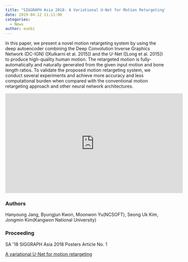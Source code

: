 ```yaml
---
title: "SIGGRAPH Asia 2018: A Variational U-Net for Motion Retargeting"
date: 2019-04-12 11:11:00
categories:
  - News
author: eunbi
---
```


In this paper, we present a novel motion retargeting system by using the deep autoencoder combining the Deep Convolution Inverse Graphics Network (DC-IGN) ([Kulkarni et al. 2015]) and the U-Net ([Long et al. 2015]) to produce high-quality human motion. The retargeted motion is fully-automatically and naturally generated from the given input motion and bone length ratios. To validate the proposed motion retargeting system, we conduct several experiments and achieve more accuracy and less computational burden when compared with the conventional motion retargeting approach and other neural network architectures.

<iframe width="560" height="315" src="https://www.youtube.com/embed/Kv2ayFELxHg" frameborder="0" allow="accelerometer; autoplay; encrypted-media; gyroscope; picture-in-picture" allowfullscreen></iframe><br>

### Authors

Hanyoung Jang, Byungjun Kwon, Moonwon Yu(NCSOFT), Seong Uk Kim, Jongmin Kim(Kangwon National University)

### Proceeding

SA '18 SIGGRAPH Asia 2018 Posters Article No. 1 

[A variational U-Net for motion retargeting](https://dl.acm.org/citation.cfm?id=3283316)